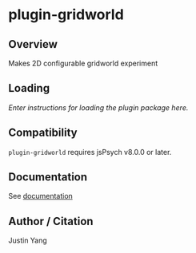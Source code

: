 # plugin-gridworld

## Overview

Makes 2D configurable gridworld experiment

## Loading

*Enter instructions for loading the plugin package here.*

## Compatibility

`plugin-gridworld` requires jsPsych v8.0.0 or later.

## Documentation

See [documentation](/plugin-gridworld/README.md)

## Author / Citation

Justin Yang